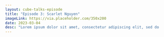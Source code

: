 ```yaml
---
layout: cube-talks-episode
title: "Episode 3: Scarlet Nguyen"
imageLink: https://via.placeholder.com/350x200
date: 2023-03-04
desc: "Lorem ipsum dolor sit amet, consectetur adipiscing elit, sed do eiusmod tempor incididunt ut labore et dolore magna aliqua."
---
```

